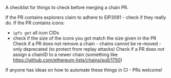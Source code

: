 A checklist for things to check before merging a chain PR.

If the PR contains explorers claim to adhere to EIP3091 - check if they really do.
If the PR contains icons:
 * `ipfs get` all icon CIDs
 * check if the size of the icons you got match the size given in the PR
Check if a PR does not remove a chain - chains cannot be re-moved - only deprecated (to protect from replay attacks)
Check if a PR does not assign a chainID to a newer chain (something like https://github.com/ethereum-lists/chains/pull/1750)

If anyone has ideas on how to automate these things in CI - PRs welcome!
